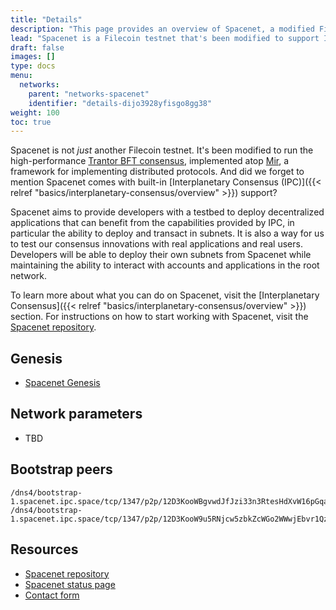 ```yaml
---
title: "Details"
description: "This page provides an overview of Spacenet, a modified Filecoin testnet that supports Interplanetary Consensus (IPC), as well as instructions for developers, users, and validators to get started on the network."
lead: "Spacenet is a Filecoin testnet that's been modified to support Interplanetary Consensus (IPC). It aims to provide developers with a testbed to deploy their FVM use cases and innovate with new Web3 applications that leverage IPC subnets and the high-performance consensus provided by the Mir framework and the Trantor BFT consensus protocol. However, it is an experimental network, and users should expect unplanned downtime, complete restarts, and frequent bugs."
draft: false
images: []
type: docs
menu:
  networks:
    parent: "networks-spacenet"
    identifier: "details-dijo3928yfisgo8gg38"
weight: 100
toc: true
---
```


Spacenet is not _just_ another Filecoin testnet. It's been modified to run the high-performance [Trantor BFT consensus](https://hackmd.io/P59lk4hnSBKN5ki5OblSFg), implemented atop [Mir](https://github.com/filecoin-project/mir), a framework for implementing distributed protocols. And did we forget to mention Spacenet comes with built-in [Interplanetary Consensus (IPC)]({{< relref "basics/interplanetary-consensus/overview" >}}) support?

Spacenet aims to provide developers with a testbed to deploy decentralized applications that can benefit from the capabilities provided by IPC, in particular the ability to deploy and transact in subnets. It is also a way for us to test our consensus innovations with real applications and real users. Developers will be able to deploy their own subnets from Spacenet while maintaining the ability to interact with accounts and applications in the root network.

To learn more about what you can do on Spacenet, visit the [Interplanetary Consensus]({{< relref "basics/interplanetary-consensus/overview" >}}) section. For instructions on how to start working with Spacenet, visit the [Spacenet repository](https://github.com/consensus-shipyard/spacenet).

## Genesis
- [Spacenet Genesis](https://github.com/consensus-shipyard/lotus/blob/spacenet/build/genesis/spacenet.car)

## Network parameters
- TBD

## Bootstrap peers
```plaintext
/dns4/bootstrap-1.spacenet.ipc.space/tcp/1347/p2p/12D3KooWBgvwdJfJzi33n3RtesHdXvW16pGqaVgzD2WCijxvwEp1
/dns4/bootstrap-1.spacenet.ipc.space/tcp/1347/p2p/12D3KooW9u5RNjcw5zbkZcWGo2WWwjEbvr1Qz7sTs9GpxNw5xNzC
```

## Resources
- [Spacenet repository](https://github.com/consensus-shipyard/spacenet)
- [Spacenet status page](https://spacenet.statuspage.io/)
- [Contact form](https://docs.google.com/forms/d/1O3_kHb2WJhil9sqXOxgGGGsqkAA61J1rKMfnb5os5yo/edit)